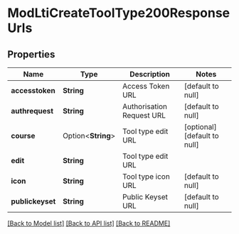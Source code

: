 # ModLtiCreateToolType200ResponseUrls

## Properties

Name | Type | Description | Notes
------------ | ------------- | ------------- | -------------
**accesstoken** | **String** | Access Token URL | [default to null]
**authrequest** | **String** | Authorisation Request URL | [default to null]
**course** | Option<**String**> | Tool type edit URL | [optional][default to null]
**edit** | **String** | Tool type edit URL | 
**icon** | **String** | Tool type icon URL | [default to null]
**publickeyset** | **String** | Public Keyset URL | [default to null]

[[Back to Model list]](../README.md#documentation-for-models) [[Back to API list]](../README.md#documentation-for-api-endpoints) [[Back to README]](../README.md)


